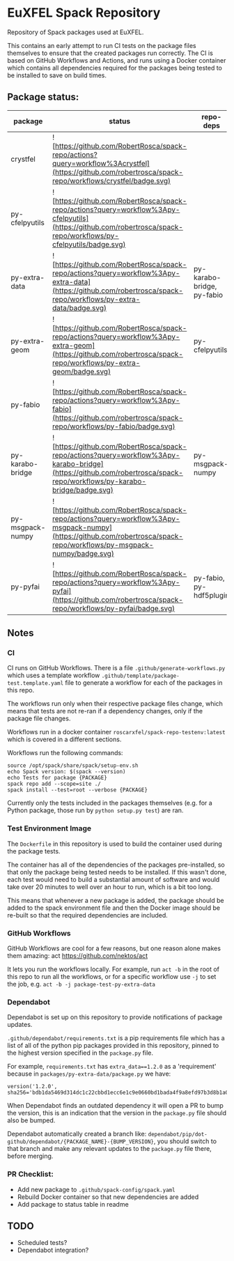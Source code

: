 #  EuXFEL Spack Repository

Repository of Spack packages used at EuXFEL.

This contains an early attempt to run CI tests on the package files themselves
to ensure that the created packages run correctly. The CI is based on GitHub
Workflows and Actions, and runs using a Docker container which contains all
dependencies required for the packages being tested to be installed to save on
build times.

## Package status:

| package          | status                                                                              | repo-deps                   | notes |
|------------------|-------------------------------------------------------------------------------------|-----------------------------|-------|
| crystfel         | ![https://github.com/RobertRosca/spack-repo/actions?query=workflow%3Acrystfel](https://github.com/robertrosca/spack-repo/workflows/crystfel/badge.svg)         |                             | wip   |
| py-cfelpyutils   | ![https://github.com/RobertRosca/spack-repo/actions?query=workflow%3Apy-cfelpyutils](https://github.com/robertrosca/spack-repo/workflows/py-cfelpyutils/badge.svg)   |                             | wip   |
| py-extra-data    | ![https://github.com/RobertRosca/spack-repo/actions?query=workflow%3Apy-extra-data](https://github.com/robertrosca/spack-repo/workflows/py-extra-data/badge.svg)    | py-karabo-bridge, py-fabio  | wip   |
| py-extra-geom    | ![https://github.com/RobertRosca/spack-repo/actions?query=workflow%3Apy-extra-geom](https://github.com/robertrosca/spack-repo/workflows/py-extra-geom/badge.svg)    | py-cfelpyutils              | wip   |
| py-fabio         | ![https://github.com/RobertRosca/spack-repo/actions?query=workflow%3Apy-fabio](https://github.com/robertrosca/spack-repo/workflows/py-fabio/badge.svg)         |                             | wip   |
| py-karabo-bridge | ![https://github.com/RobertRosca/spack-repo/actions?query=workflow%3Apy-karabo-bridge](https://github.com/robertrosca/spack-repo/workflows/py-karabo-bridge/badge.svg) | py-msgpack-numpy            | wip   |
| py-msgpack-numpy | ![https://github.com/RobertRosca/spack-repo/actions?query=workflow%3Apy-msgpack-numpy](https://github.com/robertrosca/spack-repo/workflows/py-msgpack-numpy/badge.svg) |                             | wip   |
| py-pyfai         | ![https://github.com/RobertRosca/spack-repo/actions?query=workflow%3Apy-pyfai](https://github.com/robertrosca/spack-repo/workflows/py-pyfai/badge.svg)         | py-fabio, py-hdf5plugin     | wip   |

## Notes

### CI

CI runs on GitHub Workflows. There is a file `.github/generate-workflows.py`
which uses a template workflow `.github/template/package-test.template.yaml`
file to generate a workflow for each of the packages in this repo.

The workflows run only when their respective package files change, which means
that tests are not re-ran if a dependency changes, only if the package file
changes.

Workflows run in a docker container `roscarxfel/spack-repo-testenv:latest` which
is covered in a different sections.

Workflows run the following commands:

```
source /opt/spack/share/spack/setup-env.sh
echo Spack version: $(spack --version)
echo Tests for package {PACKAGE}
spack repo add --scope=site ./
spack install --test=root --verbose {PACKAGE}
```
Currently only the tests included in the packages themselves (e.g. for a
Python package, those run by `python setup.py test`) are ran.

### Test Environment Image

The `Dockerfile` in this repository is used to build the container used during
the package tests.

The container has all of the dependencies of the packages pre-installed, so that
only the package being tested needs to be installed. If this wasn't done, each
test would need to build a substantial amount of software and would take over 20
minutes to well over an hour to run, which is a bit too long.

This means that whenever a new package is added, the package should be added to
the spack environment file and then the Docker image should be re-built so that
the required dependencies are included.

### GitHub Workflows

GitHub Workflows are cool for a few reasons, but one reason alone makes them
amazing: act https://github.com/nektos/act

It lets you run the workflows locally. For example, run `act -b` in the root of
this repo to run all the workflows, or for a specific workflow use `-j` to set
the job, e.g. `act -b -j package-test-py-extra-data`

### Dependabot

Dependabot is set up on this repository to provide notifications of package
updates.

`.github/dependabot/requirements.txt` is a pip requirements file which has a
list of all of the python pip packages provided in this repository, pinned to
the highest version specified in the `package.py` file.

For example, `requirements.txt` has `extra_data==1.2.0` as a 'requirement'
because in `packages/py-extra-data/package.py` we have:

```
version('1.2.0', sha256='bdb1da5469d314dc1c22cbbd1ecc6e1c9e0660bd1bada4f9a8efd97b3d8b1a0e')
```

When Dependabot finds an outdated dependency it will open a PR to bump the
version, this is an indication that the version in the `package.py` file should
also be bumped.

Dependabot automatically created a branch like: `dependabot/pip/dot-github/dependabot/{PACKAGE_NAME}-{BUMP_VERSION}`,
you should switch to that branch and make any relevant updates to the
`package.py` file there, before merging.

### PR Checklist:

- Add new package to `.github/spack-config/spack.yaml`
- Rebuild Docker container so that new dependencies are added
- Add package to status table in readme

## TODO

- Scheduled tests?
- Dependabot integration?

